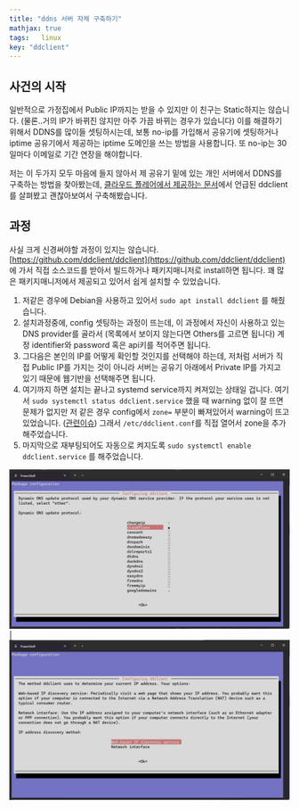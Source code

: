 ```yaml
---
title: "ddns 서버 자체 구축하기"
mathjax: true
tags:	linux
key: "ddclient"
---
```


## 사건의 시작

일반적으로 가정집에서 Public IP까지는 받을 수 있지만 이 친구는 Static하지는 않습니다. (물론..거의 IP가 바뀌진 않지만 아주 가끔 바뀌는 경우가 있습니다) 이를 해결하기 위해서 DDNS를 많이들 셋팅하시는데, 보통 no-ip를 가입해서 공유기에 셋팅하거나 iptime 공유기에서 제공하는 iptime 도메인을 쓰는 방법을 사용합니다. 또 no-ip는 30일마다 이메일로 기간 연장을 해야합니다.

저는 이 두가지 모두 마음에 들지 않아서 제 공유기 밑에 있는 개인 서버에서 DDNS를 구축하는 방법을 찾아봤는데, [클라우드 플레어에서 제공하는 문서](https://developers.cloudflare.com/dns/manage-dns-records/how-to/managing-dynamic-ip-addresses/)에서 언급된 ddclient를 살펴봤고 괜찮아보여서 구축해봤습니다.

## 과정

사실 크게 신경써야할 과정이 있지는 않습니다. [https://github.com/ddclient/ddclient](https://github.com/ddclient/ddclient) 에 가서 직접 소스코드를 받아서 빌드하거나 패키지매니저로 install하면 됩니다. 꽤 많은 패키지매니저에서 제공되고 있어서 쉽게 설치할 수 있었습니다.

1. 저같은 경우에 Debian을 사용하고 있어서 `sudo apt install ddclient` 를 해줬습니다.
2. 설치과정중에, config 셋팅하는 과정이 뜨는데, 이 과정에서 자신이 사용하고 있는 DNS provider를 골라서 (목록에서 보이지 않는다면 Others를 고르면 됩니다) 계정 identifier와 password 혹은 api키를 적어주면 됩니다.
3. 그다음은 본인의 IP를 어떻게 확인할 것인지를 선택해야 하는데, 저처럼 서버가 직접 Public IP를 가지는 것이 아니라 서버는 공유기 아래에서 Private IP를 가지고 있기 때문에 웹기반을 선택해주면 됩니다.
4. 여기까지 하면 설치는 끝나고 systemd service까지 켜져있는 상태일 겁니다. 여기서 `sudo systemctl status ddclient.service` 했을 때 warning 없이 잘 뜨면 문제가 없지만 저 같은 경우 config에서 `zone=` 부분이 빠져있어서 warning이 뜨고 있었습니다. ([관련이슈](https://github.com/ddclient/ddclient/issues/375#issuecomment-1073393391)) 그래서 `/etc/ddclient.conf`를 직접 열어서 zone을 추가해주었습니다.
5. 마지막으로 재부팅되어도 자동으로 켜지도록 `sudo systemctl enable ddclient.service` 를 해주었습니다.

![configuring provider](/assets/images/ddclient/fig1.png) | ![configuring IP discovery](/assets/images/ddclient/fig2.png)